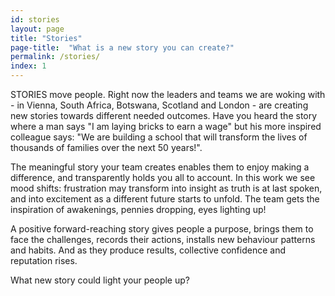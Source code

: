 ```yaml
---
id: stories
layout: page
title: "Stories"
page-title:  "What is a new story you can create?"
permalink: /stories/
index: 1
---
```


STORIES move people. Right now the leaders and teams we are woking with - in Vienna, South Africa, Botswana, Scotland and London - are creating new stories towards different needed outcomes. Have you heard the story where a man says "I am laying bricks to earn a wage" but his more inspired colleague says: "We are building a school that will transform the lives of thousands of families over the next 50 years!".

The meaningful story your team creates enables them to enjoy making a difference, and transparently holds you all to account. In this work we see mood shifts: frustration may transform into insight as truth is at last spoken, and into excitement as a different future starts to unfold. The team gets the inspiration of awakenings, pennies dropping, eyes lighting up!

A positive forward-reaching story gives people a purpose, brings them to face the challenges, records their actions, installs new behaviour patterns and habits. And as they produce results, collective confidence and reputation rises. 

What new story could light your people up?
